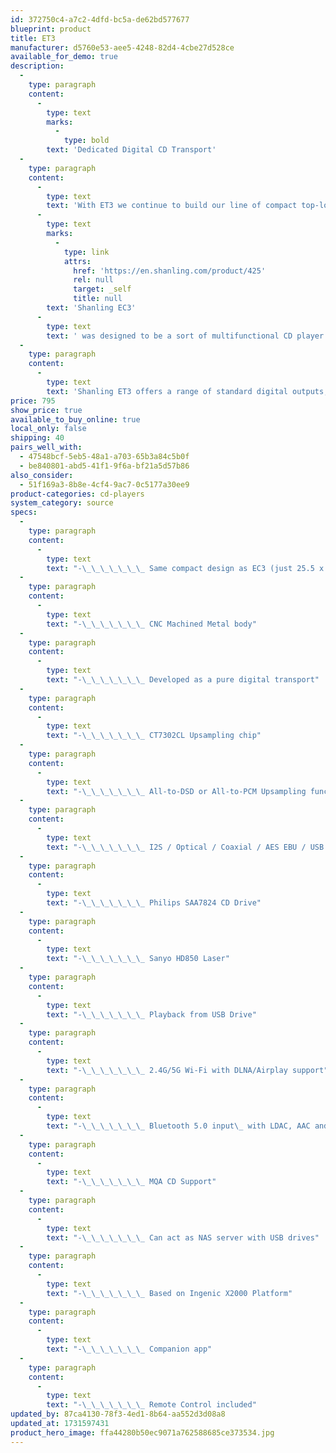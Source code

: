 ```yaml
---
id: 372750c4-a7c2-4dfd-bc5a-de62bd577677
blueprint: product
title: ET3
manufacturer: d5760e53-aee5-4248-82d4-4cbe27d528ce
available_for_demo: true
description:
  -
    type: paragraph
    content:
      -
        type: text
        marks:
          -
            type: bold
        text: 'Dedicated Digital CD Transport'
  -
    type: paragraph
    content:
      -
        type: text
        text: 'With ET3 we continue to build our line of compact top-loading CD players. While the previous '
      -
        type: text
        marks:
          -
            type: link
            attrs:
              href: 'https://en.shanling.com/product/425'
              rel: null
              target: _self
              title: null
        text: 'Shanling EC3'
      -
        type: text
        text: ' was designed to be a sort of multifunctional CD player for a wide range of users, ET3 is a much more focused machine, designed for one clear use – Top-Quality Digital Transport for High-End DACs.'
  -
    type: paragraph
    content:
      -
        type: text
        text: 'Shanling ET3 offers a range of standard digital outputs, but we also added more advanced I2S output and even USB output. Allowing for the transport of super High-Res files, above the limits of standard coaxial or optical outputs. ET3 can read these High-Res files from connected USB drives or it can be used alongside your local wireless network and DLNA streaming.'
price: 795
show_price: true
available_to_buy_online: true
local_only: false
shipping: 40
pairs_well_with:
  - 47548bcf-5eb5-48a1-a703-65b3a84c5b0f
  - be840801-abd5-41f1-9f6a-bf21a5d57b86
also_consider:
  - 51f169a3-8b8e-4cf4-9ac7-0c5177a30ee9
product-categories: cd-players
system_category: source
specs:
  -
    type: paragraph
    content:
      -
        type: text
        text: "-\_\_\_\_\_\_\_ Same compact design as EC3 (just 25.5 x 18.8 cm)"
  -
    type: paragraph
    content:
      -
        type: text
        text: "-\_\_\_\_\_\_\_ CNC Machined Metal body"
  -
    type: paragraph
    content:
      -
        type: text
        text: "-\_\_\_\_\_\_\_ Developed as a pure digital transport"
  -
    type: paragraph
    content:
      -
        type: text
        text: "-\_\_\_\_\_\_\_ CT7302CL Upsampling chip"
  -
    type: paragraph
    content:
      -
        type: text
        text: "-\_\_\_\_\_\_\_ All-to-DSD or All-to-PCM Upsampling function"
  -
    type: paragraph
    content:
      -
        type: text
        text: "-\_\_\_\_\_\_\_ I2S / Optical / Coaxial / AES EBU / USB Digital Outputs"
  -
    type: paragraph
    content:
      -
        type: text
        text: "-\_\_\_\_\_\_\_ Philips SAA7824 CD Drive"
  -
    type: paragraph
    content:
      -
        type: text
        text: "-\_\_\_\_\_\_\_ Sanyo HD850 Laser"
  -
    type: paragraph
    content:
      -
        type: text
        text: "-\_\_\_\_\_\_\_ Playback from USB Drive"
  -
    type: paragraph
    content:
      -
        type: text
        text: "-\_\_\_\_\_\_\_ 2.4G/5G Wi-Fi with DLNA/Airplay support"
  -
    type: paragraph
    content:
      -
        type: text
        text: "-\_\_\_\_\_\_\_ Bluetooth 5.0 input\_ with LDAC, AAC and SBC support"
  -
    type: paragraph
    content:
      -
        type: text
        text: "-\_\_\_\_\_\_\_ MQA CD Support"
  -
    type: paragraph
    content:
      -
        type: text
        text: "-\_\_\_\_\_\_\_ Can act as NAS server with USB drives"
  -
    type: paragraph
    content:
      -
        type: text
        text: "-\_\_\_\_\_\_\_ Based on Ingenic X2000 Platform"
  -
    type: paragraph
    content:
      -
        type: text
        text: "-\_\_\_\_\_\_\_ Companion app"
  -
    type: paragraph
    content:
      -
        type: text
        text: "-\_\_\_\_\_\_\_ Remote Control included"
updated_by: 87ca4130-78f3-4ed1-8b64-aa552d3d08a8
updated_at: 1731597431
product_hero_image: ffa44280b50ec9071a762588685ce373534.jpg
---
```


